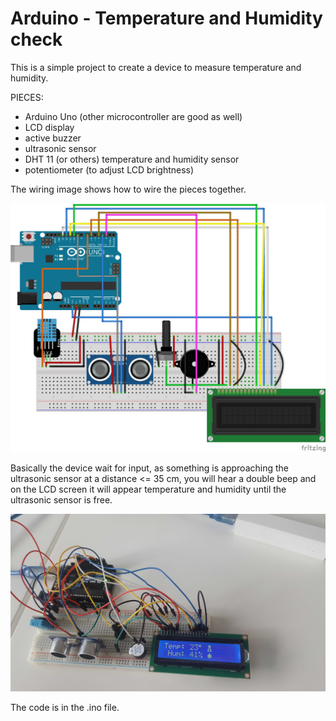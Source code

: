 # Arduino - Temperature and Humidity check

This is a simple project to create a device to measure temperature and humidity.

PIECES:

- Arduino Uno (other microcontroller are good as well)
- LCD display
- active buzzer
- ultrasonic sensor
- DHT 11 (or others) temperature and humidity sensor
- potentiometer (to adjust LCD brightness)

The wiring image shows how to wire the pieces together. 

![alt text](https://github.com/pitbull36/ard_temp_humidity/blob/master/wiring_temp_hum.png?raw=true)

Basically the device wait for input, as something is approaching the ultrasonic sensor at a distance <= 35 cm,
you will hear a double beep and on the LCD screen it will appear temperature and humidity until the ultrasonic
sensor is free.

![alt text](https://github.com/pitbull36/ard_temp_humidity/blob/master/preview.jpg?raw=true)

The code is in the .ino file.
